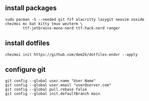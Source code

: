## install packages

````
sudo pacman -S --needed git fzf alacritty lazygit neovim zoxide chezmoi mc bat kitty tmux wezterm \
        ttf-jetbrains-mono-nerd ttf-hack-nerd ranger
````

## install dotfiles

````
chezmoi init https://github.com/dem2k/dotfiles-endvr --apply
````

## configure git

````
git config --global user.name "User Name"
git config --global user.email "user@server.com"
git config --global pull.rebase false
git config --global init.defaultBranch main
````



